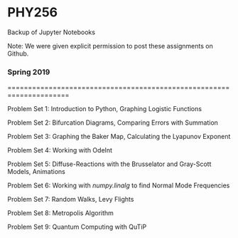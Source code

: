# PHY256
Backup of Jupyter Notebooks 

Note: We were given explicit permission to post these assignments on Github.

### Spring 2019
=====================================================================

Problem Set 1: Introduction to Python, Graphing Logistic Functions

Problem Set 2: Bifurcation Diagrams, Comparing Errors with Summation

Problem Set 3: Graphing the Baker Map, Calculating the Lyapunov Exponent

Problem Set 4: Working with OdeInt

Problem Set 5: Diffuse-Reactions with the Brusselator and Gray-Scott Models, Animations

Problem Set 6: Working with <i>numpy.linalg</i> to find Normal Mode Frequencies

Problem Set 7: Random Walks, Levy Flights

Problem Set 8: Metropolis Algorithm

Problem Set 9: Quantum Computing with QuTiP
